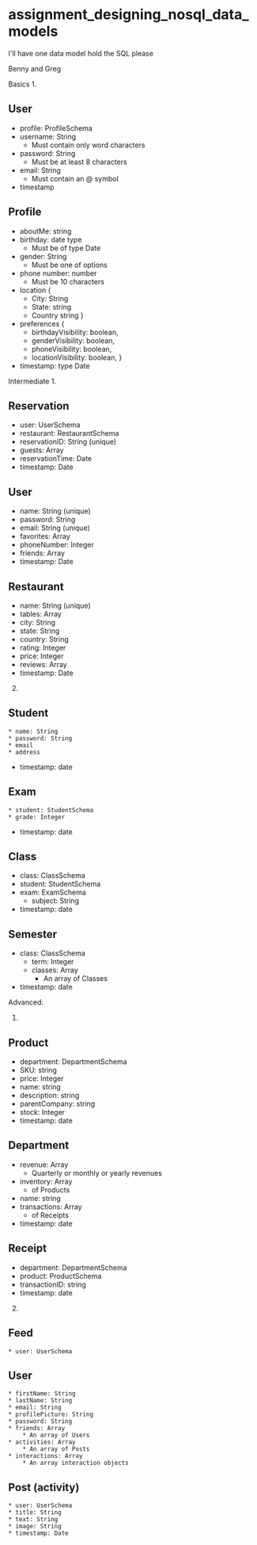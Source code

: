 # assignment_designing_nosql_data_models
I'll have one data model hold the SQL please

Benny and Greg

Basics
1.

## User
* profile: ProfileSchema
* username: String
  * Must contain only word characters
* password: String
  * Must be at least 8 characters
* email: String
  * Must contain an @ symbol
* timestamp

## Profile
* aboutMe: string
* birthday: date type
  * Must be of type Date
* gender: String
  * Must be one of options
* phone number: number
  * Must be 10 characters
* location {
  * City: String
  * State: string
  * Country string
  }
* preferences {
  * birthdayVisibility: boolean,
  * genderVisibility: boolean,
  * phoneVisibility: boolean,
  * locationVisibility: boolean,
}
* timestamp: type Date


Intermediate
1.

## Reservation
  * user: UserSchema
  * restaurant: RestaurantSchema
  * reservationID: String (unique)
  * guests: Array
  * reservationTime: Date
  * timestamp: Date

## User
  * name: String (unique)
  * password: String
  * email: String (unique)
  * favorites: Array
  * phoneNumber: Integer
  * friends: Array
  * timestamp: Date

## Restaurant
  * name: String (unique)
  * tables: Array
  * city: String
  * state: String
  * country: String
  * rating: Integer
  * price: Integer
  * reviews: Array
  * timestamp: Date

2.

## Student
	* name: String
	* password: String
	* email
	* address
  * timestamp: date

## Exam
	* student: StudentSchema
	* grade: Integer
  * timestamp: date

## Class
  * class: ClassSchema
  * student: StudentSchema
  * exam: ExamSchema
	* subject: String
  * timestamp: date

## Semester
  * class: ClassSchema
	* term: Integer
	* classes: Array
		* An array of Classes
  * timestamp: date

Advanced:

1.

## Product
  * department: DepartmentSchema
  * SKU: string
  * price: Integer
  * name: string
  * description: string
  * parentCompany: string
  * stock: Integer
  * timestamp: date


## Department
  * revenue: Array
    * Quarterly or monthly or yearly revenues
  * inventory: Array
     * of Products
  * name: string
  * transactions: Array
    * of Receipts
  * timestamp: date

## Receipt
  * department: DepartmentSchema
  * product: ProductSchema
  * transactionID: string
  * timestamp: date

2.

## Feed
	* user: UserSchema
	

## User
	* firstName: String 
	* lastName: String
	* email: String
	* profilePicture: String
	* password: String
	* friends: Array
		* An array of Users
	* activities: Array
		* An array of Posts
	* interactions: Array
		* An array interaction objects

## Post (activity)
	* user: UserSchema
	* title: String
	* text: String
	* image: String
	* timestamp: Date







